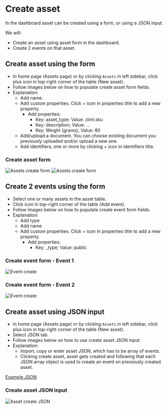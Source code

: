 
# Create asset
In the dashboard asset can be created using a form, or using a JSON input.

We will:
- Create an asset using asset form in the dashboard.
- Create 2 events on that asset.


## Create asset using the form
- In home page (Assets page) or by clicking `Assets` in left sidebar, click plus icon in top-right corner of the table (New asset).
- Follow images below on how to populate create asset form fields.
- Explanation:
    - Add name.
    - Add custom properties. Click + icon in properties title to add a new property.
        - Add properties:
            - Key: asset_type; Value: zimt.sku
            - Key: description; Value: ...
            - Key: Weight (grams); Value: 80
    - Add/upload a document. You can choose existing document you previously uploaded and/or upload a new one.
    - Add identifiers, one or more by clicking + icon in identifiers title.

### Create asset form
![Assets create form](/pages/tutorials/assets/images/create-asset-form-1.png)
![Assets create form](/pages/tutorials/assets/images/create-asset-form-2.png)


## Create 2 events using the form
- Select one or many assets in the asset table.
- Click icon in top-right corner of the table (Add event).
- Follow images below on how to populate create event form fields.
- Explanation:
    - Add type
    - Add name
    - Add custom properties. Click + icon in properties title to add a new property.
        - Add properties:
            - Key: _type; Value: public

### Create event form - Event 1
![Event create](/pages/tutorials/assets/images/create-event-form-1.png)

### Create event form - Event 2
![Event create](/pages/tutorials/assets/images/create-event-form-2.png)


## Create asset using JSON input
- In home page (Assets page) or by clicking `Assets` in left sidebar, click plus icon in top-right corner of the table (New asset).
- Select JSON tab.
- Follow images below on how to use create asset JSON input.
- Explanation:
    - Import, copy or enter asset JSON, which has to be array of events.
    - Clicking create asset, asset gets created and following that each JSON array object is used to create an event on previously created asset.

[Example JSON](https://github.com/zimtlabs/documentation/tree/master/public/pages/tutorials/assets/json/chocolate-zimt-sku.json)

### Create asset JSON input
![Asset create JSON](/pages/tutorials/assets/images/create-asset-json-1.png)
